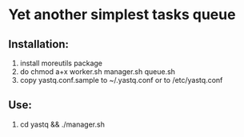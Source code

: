 # Yet another simplest tasks queue

## Installation:
1. install moreutils package
2. do chmod a+x worker.sh manager.sh queue.sh
3. copy yastq.conf.sample to ~/.yastq.conf or to /etc/yastq.conf

## Use:
1. cd yastq && ./manager.sh	